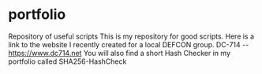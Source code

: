 # portfolio
Repository of useful scripts
This is my repository for good scripts.
Here is a link to the website I recently created for a local DEFCON group. DC-714 -- https://www.dc714.net
You will also find a short Hash Checker in my portfolio called SHA256-HashCheck
